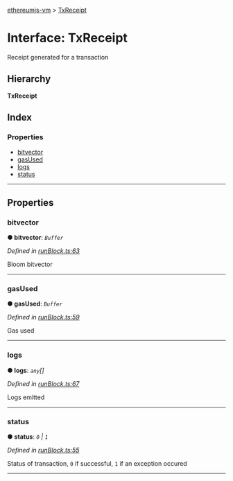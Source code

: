[ethereumjs-vm](../README.md) > [TxReceipt](../interfaces/txreceipt.md)

# Interface: TxReceipt

Receipt generated for a transaction

## Hierarchy

**TxReceipt**

## Index

### Properties

* [bitvector](txreceipt.md#bitvector)
* [gasUsed](txreceipt.md#gasused)
* [logs](txreceipt.md#logs)
* [status](txreceipt.md#status)

---

## Properties

<a id="bitvector"></a>

###  bitvector

**● bitvector**: *`Buffer`*

*Defined in [runBlock.ts:63](https://github.com/ethereumjs/ethereumjs-vm/blob/71d39fe/lib/runBlock.ts#L63)*

Bloom bitvector

___
<a id="gasused"></a>

###  gasUsed

**● gasUsed**: *`Buffer`*

*Defined in [runBlock.ts:59](https://github.com/ethereumjs/ethereumjs-vm/blob/71d39fe/lib/runBlock.ts#L59)*

Gas used

___
<a id="logs"></a>

###  logs

**● logs**: *`any`[]*

*Defined in [runBlock.ts:67](https://github.com/ethereumjs/ethereumjs-vm/blob/71d39fe/lib/runBlock.ts#L67)*

Logs emitted

___
<a id="status"></a>

###  status

**● status**: *`0` \| `1`*

*Defined in [runBlock.ts:55](https://github.com/ethereumjs/ethereumjs-vm/blob/71d39fe/lib/runBlock.ts#L55)*

Status of transaction, `0` if successful, `1` if an exception occured

___

